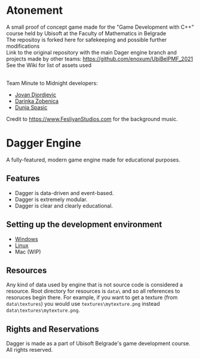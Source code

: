 # Atonement

A small proof of concept game made for the "Game Development with C++" course held by Ubisoft at the Faculty of Mathematics in Belgrade <br>
The repositoy is forked here for safekeeping and possible further modifications <br>
Link to the original repository with the main Dager engine branch and projects made by other teams: https://github.com/enoxum/UbiBelPMF_2021<br>
See the Wiki for list of assets used <br><br>



Team Minute to Midnight developers:
- [Jovan Djordjevic](https://github.com/JovanDjordjevic)
- [Darinka Zobenica](https://github.com/Mentathiel)
- [Dunja Spasic](https://github.com/dunjx)

Credit to https://www.FesliyanStudios.com for the background music.


# Dagger Engine

A fully-featured, modern game engine made for educational purposes.

## Features

- Dagger is data-driven and event-based.
- Dagger is extremely modular.
- Dagger is clear and clearly educational.

## Setting up the development environment

- [Windows](docs/setting_up_windows.md)
- [Linux](docs/setting_up_linux.md)
- Mac (WIP)

## Resources

Any kind of data used by engine that is not source code is considered a resource. Root directory for resources is `data\`
and so all references to resoruces begin there. For example, if you want to get a texture (from `data\textures`) you would
use `textures\mytexture.png` instead `data\textures\mytexture.png`.

## Rights and Reservations

Dagger is made as a part of Ubisoft Belgrade's game development course. All rights reserved.
